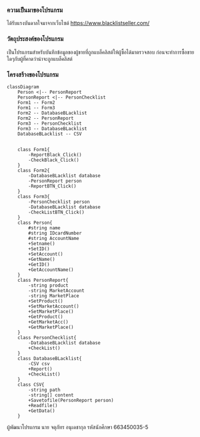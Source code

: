 ### ความเป็นมาของโปรแกรม
ได้รับแรงบันดาลใจมาจากเว็บไซต์ https://www.blacklistseller.com/ 

### วัตถุประสงค์ของโปรแกรม
เป็นโปรแกรมสำหรับบันทึกข้อมูลของผู้ขายที่ถูกแบล็คลิสต์ให้ผู้ซื้อได้มาตรวจสอบ ก่อนจะทำการซื้อขายใดๆกับผู้ที่คาดว่าน่าจะถูกแบล็คลิสต์

### โครงสร้างของโปรแกรม
```mermaid
classDiagram
    Person <|-- PersonReport
    PersonReport <|-- PersonChecklist
    Form1 -- Form2
    Form1 -- Form3
    Form2 -- DatabaseBLacklist
    Form2 -- PersonReport
    Form3 -- PersonChecklist
    Form3 -- DatabaseBLacklist
    DatabaseBLacklist -- CSV

    
    class Form1{
        -ReportBlack_Click()
        -CheckBlack_Click()
    }
    class Form2{
        -DatabaseBLacklist database 
        -PersonReport person
        -ReportBTN_Click()
    }
    class Form3{
        -PersonChecklist person
        -DatabaseBLacklist database 
        -CheckListBTN_Click()
    }
    class Person{
        #string name
        #string IDcardNumber
        #string AccountName
        +Setname()
        +SetID()
        +SetAccount()
        +GetName()
        +GetID()
        +GetAccountName()
    }
    class PersonReport{
        -string product
        -string MarketAccount
        -string MarketPlace
        +SetProduct()
        +SetMarketAccount()
        +SetMarketPlace()
        +GetProduct()
        +GetMarketAcc()
        +GetMarketPlace()
    }
    class PersonChecklist{
        -DatabaseBLacklist database
        +CheckList()
    }
    class DatabaseBLacklist{
        -CSV csv
        +Report()
        +CheckList()
    }
    class CSV{
        -string path
        -string[] content 
        +Savetofile(PersonReport person)
        +Readfile()
        +GetData()
    }

```

ผู้พัฒนาโปรแกรม
นาย จตุภัทร อนุเดชากุล รหัสนักศึกษา 663450035-5
